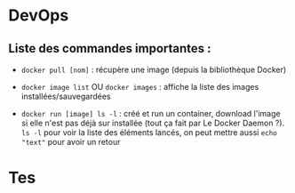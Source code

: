 # DevOps

## Liste des commandes importantes :
* `docker pull [nom]` : récupère une image (depuis la bibliothèque Docker)

* `docker image list` OU `docker images` : affiche la liste des images installées/sauvegardées

* `docker run [image] ls -l` : créé et run un container, download l'image si elle n'est pas déjà sur installée (tout ça fait par Le Docker Daemon ?). \
 `ls -l` pour voir la liste des éléments lancés, on peut mettre aussi `echo "text"` pour avoir un retour

# Tes

 


